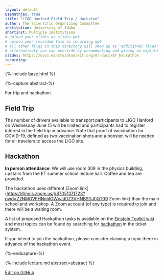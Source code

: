 ```yaml
---
layout: default
usemathjax: true
title: "LIGO Hanford Field Trip / Hackaton"
author: The Scientific Organizing Committee
institution: University of Idaho
shortinst: Multiple institutions
# upload your slides as slides.pdf
# upload your recorded talk as recording.mp4
# all other files in this directory will show up as "additional files"
# alternatively you can override by uncommenting and giving an explict URL:
slides: https://docs.einsteintoolkit.org/et-docs/ET_hackathon
recording: 
---
```

{% include base.html %}

{%-capture abstract-%}

For trip and hackathon.

## Field Trip

The number of drivers available to transport participants to LIGO Hanford on Wednesday June 15 will be limited and participants had to register interest in the field trip in advance. Note that proof of vaccination for COVID-19, defined as two vaccination shots and a booster, will be needed for all travelers to access the LIGO site.

## Hackathon

**In person attendance**: We will use room 309 in the physics building, upstairs from the ET summer school lecture hall. Coffee and tea are provided.

The hackathon uses different [Zoom link](https://illinois.zoom.us/j/87051071723?pwd=Z2NMOVFHNnhIOWxJdDZ3VHNBSDJ0QT09 Zoom link) than the main school and workshop. A Zoom account (of any type) is required to join and there will be a waiting room.

A list of proposed Hackathon tasks is available on the [Einstein Toolkit wiki](https://docs.einsteintoolkit.org/et-docs/ET_hackathon) and most topics can be found by searching for [hackathon](https://bitbucket.org/einsteintoolkit/tickets/issues?status=new&status=open&q=hackathon) in the ticket system.

If you intend to join the hackathon, please consider claiming a topic there in advance of the hackathon event.

{%-endcapture-%}

<div class="col-xs-12" markdown="1">
{% include lecture.md abstract=abstract %}

[Edit on GitHub](https://github.com/EinsteinToolkit/et2021uiuc/edit/master/{{page.path}})
</div>
